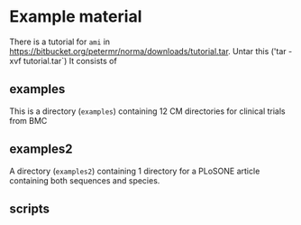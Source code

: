# Example material
There is a tutorial for `ami` in https://bitbucket.org/petermr/norma/downloads/tutorial.tar. Untar this ('tar -xvf tutorial.tar`)
It consists of
## examples
This is a directory (`examples`) containing 12 CM directories for clinical trials from BMC
## examples2
A directory (`examples2`) containing 1 directory for a PLoSONE article containing both sequences and species.
## scripts

